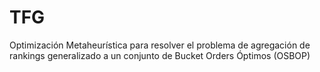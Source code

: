 # TFG
Optimización Metaheurística para resolver el problema de agregación de rankings generalizado a un conjunto de Bucket Orders Óptimos (OSBOP)
